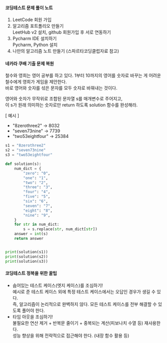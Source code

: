 #### 코딩테스트 문제 풀이 노트
1. LeetCode 회원 가입
2. 알고리즘 포트폴리오 만들기   
LeetHub v2 설치, github 회원가입 후 서로 연동하기
3. Pycharm IDE 설치하기   
Pycharm, Python 설치
4. 나만의 알고리즘 노트 만들기
(스파르타코딩클럽자료 참고)


#### 네카라 쿠배 기출 문제 복원
철수와 영희는 영어 공부를 하고 있다.
1부터 10까지의 영어를 숫자로 바꾸는 게 어려운 철수에게 영희가 게임을 제안한다.   
바로 영어와 숫자를 섞은 문자를 모두 숫자로 바꿔내는 것이다.

영어와 숫자가 무작위로 조합된 문자열 s를 매개변수로 주어지고,    
이 s가 원래 의미하는 숫자로만 return 하도록 solution 함수를 완성해라.      
   
[ 예시 ]
- "8zerothree2" -> 8032
- "seven73nine" -> 7739
- "two53eightfour" -> 25384

``` python
s1 = "8zerothree2"
s2 = "seven73nine"
s3 = "two53eightfour"

def solution(s):
    num_dict = {
        "zero": "0",
        "one": "1",
        "two": "2",
        "three": "3",
        "four": "4",
        "five": "5",
        "six": "6",
        "seven": "7",
        "eight": "8",
        "nine": "9",
    }
    for str in num_dict:
        s = s.replace(str, num_dict[str])
    answer = int(s)
    return answer


print(solution(s1))
print(solution(s2))
print(solution(s3))
```

#### 코딩테스트 정복을 위한 꿀팁
- 숨어있는 테스트 케이스(엣지 케이스)를 조심하기!   
예시로 준 테스트 케이스 외에 특정 테스트 케이스에서는 오답인 경우가 생길 수 있다.   
즉, 알고리즘이 논리적으로 완벽하지 않다. 모든 테스트 케이스를 전부 해결할 수 있도록 풀어야 한다.   
- 타임 아웃을 조심하기!   
불필요한 연산 제거 + 반복문 줄이기 + 중복되는 계산(피보나치 수열 등) 재사용한다.   
성능 향상을 위해 전략적으로 접근해야 한다. (내장 함수 활용 등)
